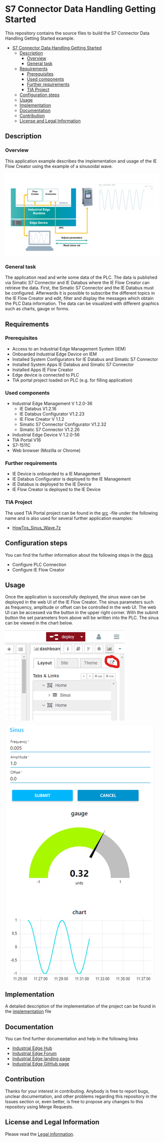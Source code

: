 # S7 Connector Data Handling Getting Started

This repository contains the source files to build the S7 Connector Data Handling Getting Started example.

- [S7 Connector Data Handling Getting Started](#s7-connector-data-handling-getting-started)
  - [Description](#description)
    - [Overview](#overview)
    - [General task](#general-task)
  - [Requirements](#requirements)
    - [Prerequisites](#prerequisites)
    - [Used components](#used-components)
    - [Further requirements](#further-requirements)
    - [TIA Project](#tia-project)
  - [Configuration steps](#configuration-steps)
  - [Usage](#usage)
  - [Implementation](#implementation)
  - [Documentation](#documentation)
  - [Contribution](#contribution)
  - [License and Legal Information](#license-and-legal-information)

## Description

### Overview

This application example describes the implementation and usage of the IE Flow Creator using the example of a sinusoidal wave. 

![Use Case](docs/graphics/DataFlow.PNG)

### General task

The application read and write some data of the PLC. The data is published via Simatic S7 Connector and IE Databus where the IE Flow Creator can retrieve the data. First, the Simatic S7 Connector and the IE Databus must be configured. Afterwards it is possible to subscribe the different topics in the IE Flow Creator and edit, filter and display the messages which obtain the PLC Data information. The data can be visualized with different graphics such as charts, gauge or forms.

## Requirements

###  Prerequisites

- Access to an Industrial Edge Management System (IEM)
- Onboarded Industrial Edge Device on IEM
- Installed System Configurators for IE Databus and Simatic S7 Connector
- Installed System Apps IE Databus and Simatic S7 Connector
- Installed Apps IE Flow Creator
- Edge device is connected to PLC
- TIA portal project loaded on PLC (e.g. for filling application)

### Used components

- Industrial Edge Management V 1.2.0-36
  - IE Databus V1.2.16
  - IE Databus Configurator V1.2.23
  - IE Flow Creator V 1.1.2
  - Simatic S7 Connector Configurator V1.2.32
  - Simatic S7 Connector V1.2.26
- Industrial Edge Device V 1.2.0-56
- TIA Portal V16
- S7-1511C
- Web browser (Mozilla or Chrome)

### Further requirements

- IE Device is onboarded to a IE Management
- IE Databus Configurator is deployed to the IE Management
- IE Databus is deployed to the IE Device
- IE Flow Creator is deployed to the IE Device

### TIA Project

The used TIA Portal project can be found in the [src](src) -file under the following name and is also used for several further application examples:

- [HowTos_Sinus_Wave.7z](src/HowTos_Sinus_Wave.7z)

## Configuration steps

You can find the further information about the following steps in the [docs](docs/Installation.md)
- Configure PLC Connection
- Configure IE Flow Creator

## Usage

Once the application is successfully deployed, the sinus wave can be deployed in the web UI of the IE Flow Creator. The sinus parameters such as frequency, amplitude or offset can be controlled in the web UI. The web UI can be accessed via the button in the upper right corner. With the submit button the set parameters from above will be written into the PLC. The sinus can be viewed in the chart below.

![InkedDashboardsettings_LI.jpg](docs/graphics/InkedDashboardsettings_LI.jpg)

![Dashboard.PNG](docs/graphics/Dashboard.PNG)

## Implementation
A detailed description of the implementation of the project can be found in the [implementation](docs/Implementation.md) file

## Documentation
  
You can find further documentation and help in the following links

- [Industrial Edge Hub](https://iehub.eu1.edge.siemens.cloud/#/documentation)
- [Industrial Edge Forum](https://www.siemens.com/industrial-edge-forum)
- [Industrial Edge landing page](https://new.siemens.com/global/en/products/automation/topic-areas/industrial-edge/simatic-edge.html)
- [Industrial Edge GitHub page](https://github.com/industrial-edge)
  
## Contribution

Thanks for your interest in contributing. Anybody is free to report bugs, unclear documentation, and other problems regarding this repository in the Issues section or, even better, is free to propose any changes to this repository using Merge Requests.

## License and Legal Information

Please read the [Legal information](LICENSE.md).
